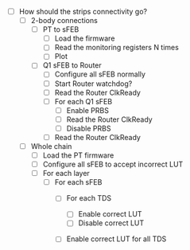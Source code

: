 - [ ] How should the strips connectivity go?
  - [ ] 2-body connections
    - [ ] PT to sFEB
      - [ ] Load the firmware
      - [ ] Read the monitoring registers N times
      - [ ] Plot
    - [ ] Q1 sFEB to Router
      - [ ] Configure all sFEB normally
      - [ ] Start Router watchdog?
      - [ ] Read the Router ClkReady
      - [ ] For each Q1 sFEB
        - [ ] Enable PRBS
        - [ ] Read the Router ClkReady
        - [ ] Disable PRBS
      - [ ] Read the Router ClkReady
  - [ ] Whole chain
    - [ ] Load the PT firmware
    - [ ] Configure all sFEB to accept incorrect LUT
    - [ ] For each layer
      - [ ] For each sFEB
        - [ ] For each TDS
          - [ ] Enable correct LUT
          - [ ] Disable correct LUT
        - [ ] Enable correct LUT for all TDS
        

